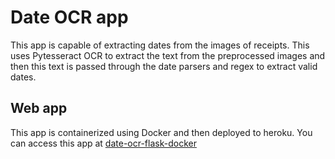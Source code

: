 # Date OCR app

This app is capable of extracting dates from the images of receipts. 
This uses Pytesseract OCR to extract the text from the preprocessed images and then 
this text is passed through the date parsers and regex to extract valid dates.

## Web app

This app is containerized using Docker and then deployed to heroku.
You can access this app at [date-ocr-flask-docker](https://date-ocr-flask-docker.herokuapp.com/)
